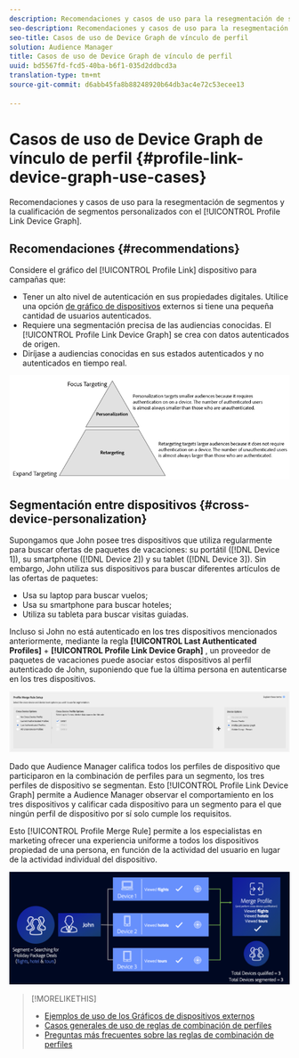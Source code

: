 ```yaml
---
description: Recomendaciones y casos de uso para la resegmentación de segmentos y la cualificación de segmentos personalizados con el gráfico del dispositivo Vínculo de perfil.
seo-description: Recomendaciones y casos de uso para la resegmentación de segmentos y la cualificación de segmentos personalizados con el gráfico del dispositivo Vínculo de perfil.
seo-title: Casos de uso de Device Graph de vínculo de perfil
solution: Audience Manager
title: Casos de uso de Device Graph de vínculo de perfil
uuid: bd5567fd-fcd5-40ba-b6f1-035d2ddbcd3a
translation-type: tm+mt
source-git-commit: d6abb45fa8b88248920b64db3ac4e72c53ecee13

---
```



# Casos de uso de Device Graph de vínculo de perfil {#profile-link-device-graph-use-cases}

Recomendaciones y casos de uso para la resegmentación de segmentos y la cualificación de segmentos personalizados con el [!UICONTROL Profile Link Device Graph].

## Recomendaciones {#recommendations}

Considere el gráfico del [!UICONTROL Profile Link] dispositivo para campañas que:

* Tener un alto nivel de autenticación en sus propiedades digitales. Utilice una opción [de gráfico de dispositivos](merge-rule-definitions.md#device-options) externos si tiene una pequeña cantidad de usuarios autenticados.
* Requiere una segmentación precisa de las audiencias conocidas. El [!UICONTROL Profile Link Device Graph] se crea con datos autenticados de origen.
* Diríjase a audiencias conocidas en sus estados autenticados y no autenticados en tiempo real.

![](assets/merge-rule-triangle2.png)

## Segmentación entre dispositivos {#cross-device-personalization}

Supongamos que John posee tres dispositivos que utiliza regularmente para buscar ofertas de paquetes de vacaciones: su portátil ([!DNL Device 1]), su smartphone ([!DNL Device 2]) y su tablet ([!DNL Device 3]). Sin embargo, John utiliza sus dispositivos para buscar diferentes artículos de las ofertas de paquetes:

* Usa su laptop para buscar vuelos;
* Usa su smartphone para buscar hoteles;
* Utiliza su tableta para buscar visitas guiadas.

Incluso si John no está autenticado en los tres dispositivos mencionados anteriormente, mediante la regla **[!UICONTROL Last Authenticated Profiles]** + **[!UICONTROL Profile Link Device Graph]** , un proveedor de paquetes de vacaciones puede asociar estos dispositivos al perfil autenticado de John, suponiendo que fue la última persona en autenticarse en los tres dispositivos.

![último dispositivo-gráfico](assets/last-device-graph.png)

Dado que Audience Manager califica todos los perfiles de dispositivo que participaron en la combinación de perfiles para un segmento, los tres perfiles de dispositivo se segmentan. Esto [!UICONTROL Profile Link Device Graph] permite a Audience Manager observar el comportamiento en los tres dispositivos y calificar cada dispositivo para un segmento para el que ningún perfil de dispositivo por sí solo cumple los requisitos.

Esto [!UICONTROL Profile Merge Rule] permite a los especialistas en marketing ofrecer una experiencia uniforme a todos los dispositivos propiedad de una persona, en función de la actividad del usuario en lugar de la actividad individual del dispositivo.

![personalización entre dispositivos](assets/cross-device-personalization.png)

>[!MORELIKETHIS]
>
>* [Ejemplos de uso de los Gráficos de dispositivos externos](external-graph-use-cases.md)
>* [Casos generales de uso de reglas de combinación de perfiles](merge-rule-targeting-options.md)
>* [Preguntas más frecuentes sobre las reglas de combinación de perfiles](../../faq/faq-profile-merge.md)

